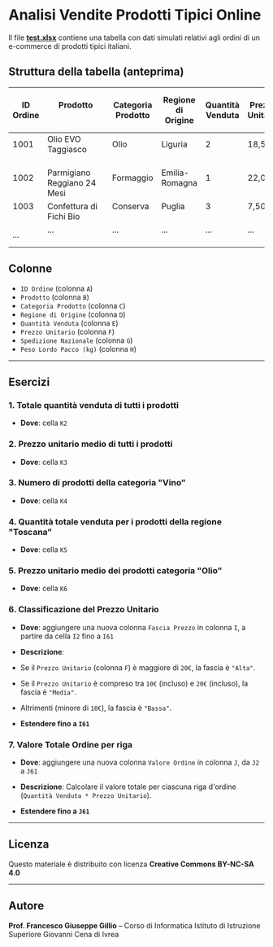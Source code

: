 # Analisi Vendite Prodotti Tipici Online

Il file **[test.xlsx](test.xlsx)** contiene una tabella con dati simulati relativi agli ordini di un e-commerce di prodotti tipici italiani.

## Struttura della tabella (anteprima)

| ID Ordine | Prodotto                      | Categoria Prodotto | Regione di Origine | Quantità Venduta | Prezzo Unitario | Spedizione Nazionale | Peso Lordo Pacco (kg) |
|-----------|-------------------------------|--------------------|--------------------|-----------------|-----------------|----------------------|-----------------------|
| 1001      | Olio EVO Taggiasco            | Olio               | Liguria            | 2               | 18,50           | SI                   | 1,2                   |
| 1002      | Parmigiano Reggiano 24 Mesi   | Formaggio          | Emilia-Romagna     | 1               | 22,00           | SI                   | 1,1                   |
| 1003      | Confettura di Fichi Bio       | Conserva           | Puglia             | 3               | 7,50            | NO                   | 0,9                   |
| ...       | ...                           | ...                | ...                | ...             | ...             | ...                  | ...                   |

## Colonne

- `ID Ordine` (colonna `A`)
- `Prodotto` (colonna `B`)
- `Categoria Prodotto` (colonna `C`)
- `Regione di Origine` (colonna `D`)
- `Quantità Venduta` (colonna `E`)
- `Prezzo Unitario` (colonna `F`)
- `Spedizione Nazionale` (colonna `G`)
- `Peso Lordo Pacco (kg)` (colonna `H`)

---

## Esercizi

### 1. **Totale quantità venduta di tutti i prodotti**

- **Dove**: cella `K2`

### 2. **Prezzo unitario medio di tutti i prodotti**

- **Dove**: cella `K3`

### 3. **Numero di prodotti della categoria "Vino”**

- **Dove**: cella `K4`

### 4. **Quantità totale venduta per i prodotti della regione "Toscana”**

- **Dove**: cella `K5`

### 5. **Prezzo unitario medio dei prodotti categoria "Olio”**

- **Dove**: cella `K6`

### 6. **Classificazione del Prezzo Unitario**

- **Dove**: aggiungere una nuova colonna `Fascia Prezzo` in colonna `I`, a partire da cella `I2` fino a `I61`
- **Descrizione**:

- Se il `Prezzo Unitario` (colonna `F`) è maggiore di `20€`, la fascia è `"Alta"`.
  
- Se il `Prezzo Unitario` è compreso tra `10€` (incluso) e `20€` (incluso), la fascia è `"Media"`.
  
- Altrimenti (minore di `10€`), la fascia è `"Bassa"`.

- **Estendere fino a `I61`**

### 7. **Valore Totale Ordine per riga**

- **Dove**: aggiungere una nuova colonna `Valore Ordine` in colonna `J`, da `J2` a `J61`
- **Descrizione**: Calcolare il valore totale per ciascuna riga d'ordine (`Quantità Venduta * Prezzo Unitario`).

- **Estendere fino a `J61`**

---

## Licenza

Questo materiale è distribuito con licenza **Creative Commons BY-NC-SA 4.0**

---

## Autore

**Prof. Francesco Giuseppe Gillio** – Corso di Informatica
Istituto di Istruzione Superiore Giovanni Cena di Ivrea
